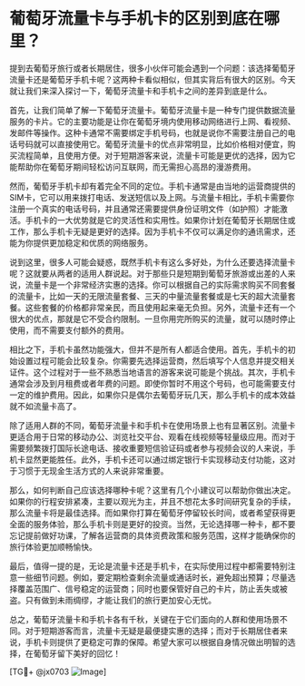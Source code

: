 # 葡萄牙流量卡与手机卡的区别到底在哪里？

提到去葡萄牙旅行或者长期居住，很多小伙伴可能会遇到一个问题：该选择葡萄牙流量卡还是葡萄牙手机卡呢？这两种卡看似相似，但其实背后有很大的区别。今天就让我们来深入探讨一下，葡萄牙流量卡和手机卡之间的差异到底是什么。

首先，让我们简单了解一下葡萄牙流量卡。葡萄牙流量卡是一种专门提供数据流量服务的卡片。它的主要功能是让你在葡萄牙境内使用移动网络进行上网、看视频、发邮件等操作。这种卡通常不需要绑定手机号码，也就是说你不需要注册自己的电话号码就可以直接使用它。葡萄牙流量卡的优点非常明显，比如价格相对便宜，购买流程简单，且使用方便。对于短期游客来说，流量卡可能是更优的选择，因为它能帮助你在葡萄牙期间轻松访问互联网，而无需担心高昂的漫游费用。

然而，葡萄牙手机卡却有着完全不同的定位。手机卡通常是由当地的运营商提供的SIM卡，它可以用来拨打电话、发送短信以及上网。与流量卡相比，手机卡需要你注册一个真实的电话号码，并且通常还需要提供身份证明文件（如护照）才能激活。手机卡的一大优势就是它的灵活性和实用性。如果你计划在葡萄牙长期居住或工作，那么手机卡无疑是更好的选择。因为手机卡不仅可以满足你的通讯需求，还能为你提供更加稳定和优质的网络服务。

说到这里，很多人可能会疑惑，既然手机卡有这么多好处，为什么还要选择流量卡呢？这就要从两者的适用人群说起。对于那些只是短期到葡萄牙旅游或出差的人来说，流量卡是一个非常经济实惠的选择。你可以根据自己的实际需求购买不同套餐的流量卡，比如一天的无限流量套餐、三天的中量流量套餐或是七天的超大流量套餐。这些套餐的价格都非常亲民，而且使用起来毫无负担。另外，流量卡还有一个很大的优点，那就是它不受合约限制。一旦你用完所购买的流量，就可以随时停止使用，而不需要支付额外的费用。

相比之下，手机卡虽然功能强大，但并不是所有人都适合使用。首先，手机卡的初始设置过程可能会比较复杂。你需要先选择运营商，然后填写个人信息并提交相关证件。这个过程对于一些不熟悉当地语言的游客来说可能是个挑战。其次，手机卡通常会涉及到月租费或者年费的问题。即使你暂时不用这个号码，也可能需要支付一定的维护费用。因此，如果你只是偶尔去葡萄牙玩几天，那么手机卡的成本效益就不如流量卡高了。

除了适用人群的不同，葡萄牙流量卡和手机卡在使用场景上也有显著区别。流量卡更适合用于日常的移动办公、浏览社交平台、观看在线视频等轻量级应用。而对于需要频繁拨打国际长途电话、接收重要短信验证码或者参与视频会议的人来说，手机卡显然更能胜任。此外，手机卡还可以通过绑定银行卡实现移动支付功能，这对于习惯于无现金生活方式的人来说非常重要。

那么，如何判断自己应该选择哪种卡呢？这里有几个小建议可以帮助你做出决定。如果你的行程安排紧凑，主要以观光为主，并且不想花太多时间研究复杂的手续，那么流量卡将是最佳选择。而如果你打算在葡萄牙停留较长时间，或者希望获得更全面的服务体验，那么手机卡则是更好的投资。当然，无论选择哪一种卡，都不要忘记提前做好功课，了解各运营商的具体资费政策和服务范围，这样才能确保你的旅行体验更加顺畅愉快。

最后，值得一提的是，无论是流量卡还是手机卡，在实际使用过程中都需要特别注意一些细节问题。例如，要定期检查剩余流量或通话时长，避免超出预算；尽量选择覆盖范围广、信号稳定的运营商；同时也要保管好自己的卡片，防止丢失或被盗。只有做到未雨绸缪，才能让我们的旅行更加安心无忧。

总之，葡萄牙流量卡和手机卡各有千秋，关键在于它们面向的人群和使用场景不同。对于短期游客而言，流量卡无疑是最便捷实惠的选择；而对于长期居住者来说，手机卡则提供了更稳定可靠的保障。希望大家可以根据自身情况做出明智的选择，在葡萄牙留下美好的回忆！

[TG💪+ @jx0703 ![Image](https://github.com/user-attachments/assets/dbca1d08-cadb-493c-b0ec-ad6f7a83f270)]